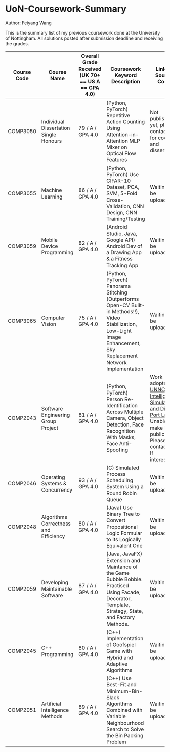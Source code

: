 # UoN-Coursework-Summary





Author: Feiyang Wang

This is the summary list of my previous coursework done at the University of Nottingham. All solutions posted after submission deadline and receiving the grades.



| Course Code | Course Name                            | Overall Grade Received (UK 70+ == US A == GPA 4.0) | Coursework Keyword Description                                                                                                                                          | Link to Source Code                                                                                                                                                                                                                      |
| ----------- | -------------------------------------- | -------------------------------------------------- | ----------------------------------------------------------------------------------------------------------------------------------------------------------------------- | ---------------------------------------------------------------------------------------------------------------------------------------------------------------------------------------------------------------------------------------- |
| COMP3050    | Individual Dissertation Single Honours | 79 / A / GPA 4.0                                   | (Python, PyTorch) Repetitive Action Counting Using Attention-in-Attention MLP Mixer on Optical Flow Features                                                            | Not published yet, please contact me for code and dissertation                                                                                                                                                                           |
| COMP3055    | Machine Learning                       | 86 / A / GPA 4.0                                   | (Python, PyTorch) Use CIFAR-10 Dataset, PCA, SVM, 5-Fold Cross-Validation, CNN Design, CNN Training/Testing                                                             | Waiting to be uploaded                                                                                                                                                                                                                   |
| COMP3059    | Mobile Device Programming              | 82 / A / GPA 4.0                                   | (Android Studio, Java, Google API) Android Dev of a Drawing App & a Fitness Tracking App                                                                                | Waiting to be uploaded                                                                                                                                                                                                                   |
| COMP3065    | Computer Vision                        | 75 / A / GPA 4.0                                   | (Python, PyTorch) Panorama Stitching (Outperforms Open-CV Built-in Methods!!), Video Stabilization, Low-Light Image Enhancement, Sky Replacement Network Implementation | Waiting to be uploaded                                                                                                                                                                                                                   |
| COMP2043    | Software Engineering Group Project     | 81 / A / GPA 4.0                                   | (Python, PyTorch) Person Re-Identification Across Multiple Camera, Object Detection, Face Recognition With Masks, Face Anti-Spoofing                                    | Work adopted by [UNNC Intelligent Simulation and Digital Port Lab](https://www.nottingham.edu.cn/en/science-engineering/departments-schools/cs/research/aiop/aiop-isdp.aspx). Unable to make it public. Please contact me If interested. |
| COMP2046    | Operating Systems & Concurrency        | 93 / A / GPA 4.0                                   | (C) Simulated Process Scheduling System Using a Round Robin Queue                                                                                                       | Waiting to be uploaded                                                                                                                                                                                                                   |
| COMP2048    | Algorithms Correctness and Efficiency  | 80 / A / GPA 4.0                                   | (Java) Use Binary Tree to Convert Propositional Logic Formular to Its Logically Equivalent One                                                                          | Waiting to be uploaded                                                                                                                                                                                                                   |
| COMP2059    | Developing Maintainable Software       | 87 / A / GPA 4.0                                   | (Java, JavaFX) Extension and Maintance of the Game Bubble Bobble. Practised Using Facade, Decorator, Template, Strategy, State, and Factory Methods.                    | Waiting to be uploaded                                                                                                                                                                                                                   |
| COMP2045    | C++ Programming                        | 80 / A / GPA 4.0                                   | (C++) Implementation of Goofspiel Game with Hybrid and Adaptive Algorithms                                                                                              | Waiting to be uploaded                                                                                                                                                                                                                   |
| COMP2051    | Artificial Intelligence Methods        | 89 / A / GPA 4.0                                   | (C++) Use Best-Fit and Minimum-Bin-Slack Algorithms Combined with Variable Neighbourhood Search to Solve the Bin Packing Problem                                        | Waiting to be uploaded                                                                                                                                                                                                                   |

